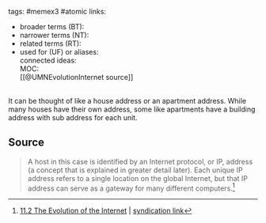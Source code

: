 tags: #memex3 #atomic 
links:  
- broader terms (BT):
- narrower terms (NT):  
- related terms (RT):  
- used for (UF) or aliases:  
connected ideas:  
MOC:  
[[@UMNEvolutionInternet source]]
<br>
It can be thought of like a house address or an apartment address. While many houses have their own address, some like apartments have a building address with sub address for each unit.


## Source 
> A host in this case is identified by an Internet protocol, or IP, address (a concept that is explained in greater detail later). Each unique IP address refers to a single location on the global Internet, but that IP address can serve as a gateway for many different computers.[^1]

[^1]: [11.2 The Evolution of the Internet](https://open.lib.umn.edu/mediaandculture/chapter/11-2-the-evolution-of-the-internet/) | [syndication link](tk) 